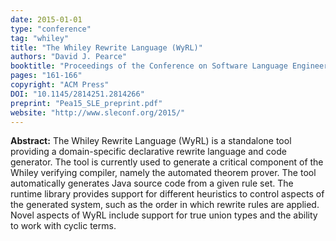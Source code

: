 ```yaml
---
date: 2015-01-01
type: "conference"
tag: "whiley"
title: "The Whiley Rewrite Language (WyRL)"
authors: "David J. Pearce"
booktitle: "Proceedings of the Conference on Software Language Engineering (SLE)"
pages: "161-166"
copyright: "ACM Press"
DOI: "10.1145/2814251.2814266"
preprint: "Pea15_SLE_preprint.pdf"
website: "http://www.sleconf.org/2015/"
---
```


**Abstract:** The Whiley Rewrite Language (WyRL) is a standalone tool providing a domain-specific declarative rewrite language and code generator. The tool is currently used to generate a critical component of the Whiley verifying compiler, namely the automated theorem prover. The tool automatically generates Java source code from a given rule set. The runtime library provides support for different heuristics to control aspects of the generated system, such as the order in which rewrite rules are applied. Novel aspects of WyRL include support for true union types and the ability to work with cyclic terms.